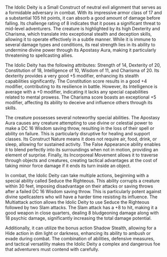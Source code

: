 The Idolic Deity is a Small Construct of neutral evil alignment that serves as a formidable adversary in combat. With its impressive armor class of 17 and a substantial 105 hit points, it can absorb a good amount of damage before falling. Its challenge rating of 8 indicates that it poses a significant threat to mid-level adventurers. The creature is highlighted by its high Dexterity and Charisma, which translate into exceptional stealth and deception skills, allowing it to operate effectively in a subtle manner. While it is immune to several damage types and conditions, its real strength lies in its ability to undermine divine power through its Apostasy Aura, making it particularly threatening to spellcasting allies.

The Idolic Deity has the following attributes: Strength of 14, Dexterity of 20, Constitution of 18, Intelligence of 10, Wisdom of 11, and Charisma of 20. Its dexterity provides a very good +5 modifier, enhancing its stealth capabilities significantly. The Constitution score results in a good +4 modifier, contributing to its resilience in battle. However, its Intelligence is average with a +0 modifier, indicating it lacks any special capabilities related to mental prowess. The Charisma score boasts an exceptional +5 modifier, affecting its ability to deceive and influence others through its skills.

The creature possesses several noteworthy special abilities. The Apostasy Aura causes any creature attempting to use divine or celestial power to make a DC 16 Wisdom saving throw, resulting in the loss of their spell or ability on failure. This is particularly disruptive for healing and support classes. Its Construct Nature means it does not require air, food, drink, or sleep, allowing for sustained activity. The False Appearance ability enables it to blend perfectly into its surroundings when not in motion, providing an element of surprise. Finally, its Incorporeal Movement allows it to traverse through objects and creatures, creating tactical advantages at the cost of taking minor force damage if it ends its turn inside an object.

In combat, the Idolic Deity can take multiple actions, beginning with a special ability called Seduce the Righteous. This ability corrupts a creature within 30 feet, imposing disadvantage on their attacks or saving throws after a failed DC 16 Wisdom saving throw. This is particularly potent against divine spellcasters who will have a harder time resisting its influence. The Multiattack action allows the Idolic Deity to use Seduce the Righteous followed by two Slam attacks. The Slam attack has a +8 to hit, making it a good weapon in close quarters, dealing 8 bludgeoning damage along with 18 psychic damage, significantly increasing the total damage potential.

Additionally, it can utilize the bonus action Shadow Stealth, allowing for a Hide action in dim light or darkness, enhancing its ability to ambush or evade during combat. The combination of abilities, defensive measures, and tactical versatility makes the Idolic Deity a complex and dangerous foe that adventurers must contend with carefully.